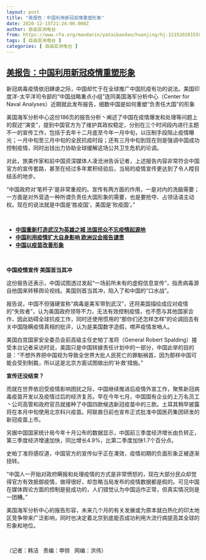 ```yaml
---
layout: post
title: "美报告：中国利用新冠疫情重塑形象"
date: 2020-12-15T21:24:00.000Z
author: 自由亚洲电台
from: https://www.rfa.org/mandarin/yataibaodao/huanjing/hj-12152020155853.html
tags: [ 自由亚洲电台 ]
categories: [ 自由亚洲电台 ]
---
```

<!--1608067440000-->
[美报告：中国利用新冠疫情重塑形象](https://www.rfa.org/mandarin/yataibaodao/huanjing/hj-12152020155853.html)
------

<div>
<p/><p>新冠病毒疫情依旧肆虐之际，中国却忙于在全球推广中国抗疫有功的说法。美国印度洋-<span>太平洋司令部的“中国战略重点小组”连同美国海军分析中心（</span>Center for Naval Analyses<span>）近期就此发布报告，细数中国是如何重塑“负责任大国”的形象</span></p><p>美国海军分析中心这份186<span>页的报告分析丶阐述了中国在疫情爆发和处理等问题上的叙述“演变”，提到中国官方为了维护其政权稳定，分别在三</span><span>个时间段内进行主题不一的宣传工作，包括于去年十二</span><span>月底至今年一</span><span>月中旬，以压制手段阻止疫情曝光；一</span><span>月中旬至三</span><span>月中旬的全民抗疫时段；还有三</span><span>月中旬到现在</span>则是强调中国成功控制疫情，同时出钱出力协助全球缓解这场公共卫生危机的论调。</p><p>对此，旅美作家和前中国资深媒体人凌沧洲告诉记者，上述报告内容非常符合中国官方的宣传套路，甚至在经过多年累积经验后，当局的疫情宣传更达到了令人瞠目结舌的地步。</p><p>“中国政府对‘笔杆子’是非常重视的。宣传有两方面的作用，一是对内的洗脑需要；一方面是对外营造一种所谓负责任大国形象的需要，也是要抢夺、占领话语主动权。现在的说法就是中国是‘胜疫国’，美国是‘败疫国’。”</p><p><br/></p><ul><li><a href="https://www.rfa.org/mandarin/yataibaodao/huanjing/cl-11172020142858.html"><strong>中国重新打造武汉为英雄之城 法国民众不忘疫情起源地</strong></a></li><li><strong><a href="https://www.rfa.org/mandarin/yataibaodao/junshiwaijiao/cl-11272020090729.html">中国利用疫情扩大自身影响 欧洲议会报告谴责</a></strong></li><li><strong><a href="https://www.rfa.org/mandarin/yataibaodao/huanjing/cl-10072020095444.html">中国以疫苗改善形象</a></strong></li></ul><p><br/></p><p><strong>中国疫情宣传 美国首当其冲</strong></p><p>这份报告还表示，中国试图透过发起“一场前所未有的虚假信息宣传”，指责病毒源自他国来转移舆论视线。美国则首当其冲，陷入了和中国的“口水战”。</p><p>报告说，中国不但强硬宣称“病毒是美军带到武汉”，还将美国描绘成应对疫情的“失败者”，认为美国政府领导不力，无法有效控制疫情，也不愿与其他国家合作，因此妨碍全球抗疫工作，同时还使用惯用的“那你们还怎样怎样”的论调回击有关中国隐瞒疫情真相的批评，认为是美国数字造假，噤声疫情发哨人。</p><p>美国白宫国家安全委员会前高级主任史帕丁准将（General Robert Spalding<span>）接受本台记者采访时说，美国只是中国转嫁责任计划中的一部分，中国此举的目的是：“不想外界把中国视为导致全世界大批人民死亡的罪魁祸首，因为那样中国可能会受到制裁，所以这是北京方面试图做出的‘补救’措施。”</span></p><p><strong>宣传还没结束？</strong></p><p>而就在世界依旧受疫情影响困扰之际，中国继续推进后疫情外宣工作，聚焦新冠病毒疫苗开发以及疫情过后的经济复苏。早在今年七月，中国国有企业的上万名员工丶公司高管和政府官员就接种了中国四款候选新冠疫苗中的三款。土耳其稍早披露将在本月中旬使用北京科兴疫苗。阿联酋日前也宣布正式批准中国医药集团研发的新冠疫苗上市。</p><p>另据中国国家统计局今年十<span>月公布的数据显示，中国前三季度经济增长由负转正，第三季度经济增速加快，同比增长</span>4.9%<span>，比第二季度加快</span>1.7<span>个百分点。</span></p><p>史帕丁准将感叹道，中国官方的宣传似乎正在凑效，疫情初期的负面形象正被逐渐扭转。</p><p>“中国人一开始对政府瞒报和处理疫情的方式是非常愤怒的，现在大部分民众却觉得官方有效抵御疫情，做得很好，却忽略当局发布的疫情数据都是假的。可见中国在媒体舆论方面的控制是挺成功的，人们错觉认为中国运作正常，但真实情况则是一团糟。”</p><p>美国海军分析中心的报告形容，未来几个月的有关发展或为原本就白热化的印太地区竞争带来广泛影响，同时也决定着北京到底能否成功利用大流行病提高其全球的形象和地位。</p><p><br/></p><p>（记者：韩洁   责编：申铧   网编：洪伟）</p>
</div>
